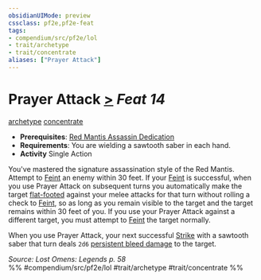 ```yaml
---
obsidianUIMode: preview
cssclass: pf2e,pf2e-feat
tags:
- compendium/src/pf2e/lol
- trait/archetype
- trait/concentrate
aliases: ["Prayer Attack"]
---
```

# Prayer Attack  [>](/rules/core-rulebook/chapter-9-playing-the-game.md#Actions "Single Action") *Feat 14*  
[archetype](/rules/traits/archetype.md)  [concentrate](/rules/traits/concentrate.md)  

- **Prerequisites**: [Red Mantis Assassin Dedication](/compendium/feats/red-mantis-assassin-dedication-lowg.md)
- **Requirements**: You are wielding a sawtooth saber in each hand.
- **Activity** Single Action

You've mastered the signature assassination style of the Red Mantis. Attempt to [Feint](/rules/actions/feint.md) an enemy within 30 feet. If your [Feint](/rules/actions/feint.md) is successful, when you use Prayer Attack on subsequent turns you automatically make the target [flat-footed](/rules/conditions.md#Flat-footed) against your melee attacks for that turn without rolling a check to [Feint](/rules/actions/feint.md), so as long as you remain visible to the target and the target remains within 30 feet of you. If you use your Prayer Attack against a different target, you must attempt to [Feint](/rules/actions/feint.md) the target normally.

When you use Prayer Attack, your next successful [Strike](/rules/actions/strike.md) with a sawtooth saber that turn deals `2d6` [persistent bleed damage](/rules/conditions.md#Persistent%20Damage) to the target.

*Source: Lost Omens: Legends p. 58*  
%% #compendium/src/pf2e/lol #trait/archetype #trait/concentrate %%